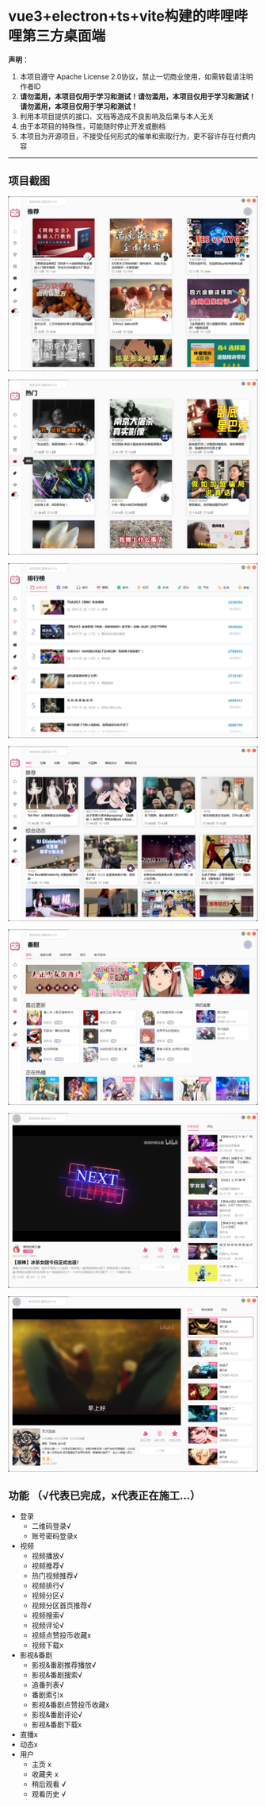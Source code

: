 # vue3+electron+ts+vite构建的哔哩哔哩第三方桌面端
**声明**：

1. 本项目遵守 Apache License 2.0协议，禁止一切商业使用，如需转载请注明作者ID
2. **请勿滥用，本项目仅用于学习和测试！请勿滥用，本项目仅用于学习和测试！请勿滥用，本项目仅用于学习和测试！**
3. 利用本项目提供的接口、文档等造成不良影响及后果与本人无关
4. 由于本项目的特殊性，可能随时停止开发或删档
5. 本项目为开源项目，不接受任何形式的催单和索取行为，更不容许存在付费内容

---
## 项目截图
![项目截图](https://github.com/lbw1998/file/blob/main/bilibili-desktop/img/1.png)

![项目截图](https://github.com/lbw1998/file/blob/main/bilibili-desktop/img/2.png)

![项目截图](https://github.com/lbw1998/file/blob/main/bilibili-desktop/img/3.png)

![项目截图](https://github.com/lbw1998/file/blob/main/bilibili-desktop/img/4.png)

![项目截图](https://github.com/lbw1998/file/blob/main/bilibili-desktop/img/5.png)

![项目截图](https://github.com/lbw1998/file/blob/main/bilibili-desktop/img/6.png)

![项目截图](https://github.com/lbw1998/file/blob/main/bilibili-desktop/img/7.png)

## 功能 （√代表已完成，x代表正在施工...）
- 登录
  - 二维码登录√
  - 账号密码登录x
- 视频
  - 视频播放√
  - 视频推荐√
  - 热门视频推荐√
  - 视频排行√
  - 视频分区√
  - 视频分区首页推荐√
  - 视频搜索√
  - 视频评论√
  - 视频点赞投币收藏x
  - 视频下载x
- 影视&番剧
  - 影视&番剧推荐播放√
  - 影视&番剧搜索√
  - 追番列表√
  - 番剧索引x
  - 影视&番剧点赞投币收藏x
  - 影视&番剧评论√
  - 影视&番剧下载x
- 直播x
- 动态x
- 用户
  - 主页 x
  - 收藏夹 x
  - 稍后观看 √
  - 观看历史 √
